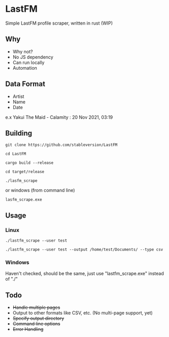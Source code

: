 # LastFM
Simple LastFM profile scraper, written in rust (WIP)

## Why
- Why not?
- No JS dependency
- Can run locally
- Automation

## Data Format
- Artist
- Name
- Date

e.x Yakui The Maid - Calamity : 20 Nov 2021, 03:19

## Building 

```
git clone https://github.com/stableversion/LastFM
```
```
cd LastFM
```
```
cargo build --release
```
```
cd target/release
```
```
./lasfm_scrape
```
or windows (from command line)
```
lasfm_scrape.exe
```


## Usage

### Linux

```
./lastfm_scrape --user test
```

```
./lastfm_scrape --user test --output /home/test/Documents/ --type csv
```

### Windows

Haven't checked, should be the same, just use "lastfm_scrape.exe" instead of "./"


## Todo
- ~~Handle multiple pages~~
- Output to other formats like CSV, etc. (No multi-page support, yet)
- ~~Specify output directory~~
- ~~Command line options~~
- ~~Error Handling~~ 
